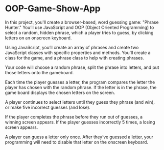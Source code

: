 # OOP-Game-Show-App
In this project, you'll create a browser-based, word guessing game: "Phrase Hunter." You’ll use JavaScript and OOP (Object Oriented Programming) to select a random, hidden phrase, which a player tries to guess, by clicking letters on an onscreen keyboard.

Using JavaScript, you’ll create an array of phrases and create two JavaScript classes with specific properties and methods. You'll create a class for the game, and a phrase class to help with creating phrases.

Your code will choose a random phrase, split the phrase into letters, and put those letters onto the gameboard.

Each time the player guesses a letter, the program compares the letter the player has chosen with the random phrase. If the letter is in the phrase, the game board displays the chosen letters on the screen.

A player continues to select letters until they guess they phrase (and win), or make five incorrect guesses (and lose).

If the player completes the phrase before they run out of guesses, a winning screen appears. If the player guesses incorrectly 5 times, a losing screen appears.

A player can guess a letter only once. After they’ve guessed a letter, your programming will need to disable that letter on the onscreen keyboard.
